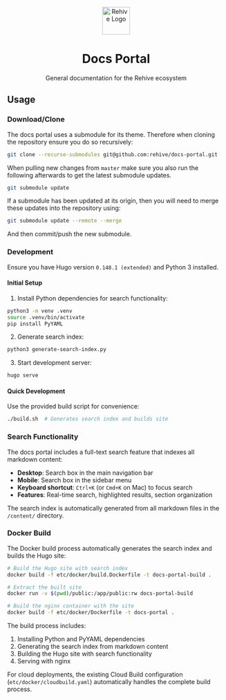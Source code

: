 <p align="center">
  <img width="64" src="https://avatars2.githubusercontent.com/u/22204821?s=200&v=4" alt="Rehive Logo">
  <h1 align="center">Docs Portal</h1>
  <p align="center">General documentation for the Rehive ecosystem</p>
</p>

## Usage

### Download/Clone

The docs portal uses a submodule for its theme. Therefore when cloning the repository ensure you do so recursively:

```sh
git clone --recurse-submodules git@github.com:rehive/docs-portal.git
```

When pulling new changes from `master` make sure you also run the following afterwards to get the latest submodule updates.

```sh
git submodule update
```

If a submodule has been updated at its origin, then you will need to merge these updates into the repository using:

```sh
git submodule update --remote --merge
```

And then commit/push the new submodule.

### Development

Ensure you have Hugo version `0.148.1 (extended)` and Python 3 installed.

#### Initial Setup

1. Install Python dependencies for search functionality:
```sh
python3 -m venv .venv
source .venv/bin/activate
pip install PyYAML
```

2. Generate search index:
```sh
python3 generate-search-index.py
```

3. Start development server:
```sh
hugo serve
```

#### Quick Development

Use the provided build script for convenience:
```sh
./build.sh  # Generates search index and builds site
```

### Search Functionality

The docs portal includes a full-text search feature that indexes all markdown content:

- **Desktop**: Search box in the main navigation bar
- **Mobile**: Search box in the sidebar menu
- **Keyboard shortcut**: `Ctrl+K` (or `Cmd+K` on Mac) to focus search
- **Features**: Real-time search, highlighted results, section organization

The search index is automatically generated from all markdown files in the `/content/` directory.

### Docker Build

The Docker build process automatically generates the search index and builds the Hugo site:

```sh
# Build the Hugo site with search index
docker build -f etc/docker/build.Dockerfile -t docs-portal-build .

# Extract the built site
docker run -v $(pwd)/public:/app/public:rw docs-portal-build

# Build the nginx container with the site
docker build -f etc/docker/Dockerfile -t docs-portal .
```

The build process includes:
1. Installing Python and PyYAML dependencies
2. Generating the search index from markdown content
3. Building the Hugo site with search functionality
4. Serving with nginx

For cloud deployments, the existing Cloud Build configuration (`etc/docker/cloudbuild.yaml`) automatically handles the complete build process.
